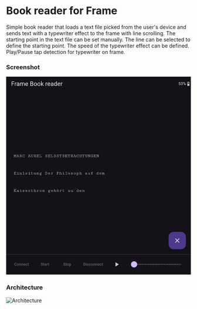 # Book reader for Frame

Simple book reader that loads a text file picked from the user's device and sends text with a typewriter effect to the frame with line scrolling.
The starting point in the text file can be set manually. The line can be selected to define the starting point. The speed of the typewriter effect can be defined. 
Play/Pause tap detection for typewriter on frame.



### Screenshot
![Architecture](docs/Screenshot_1.jpg)


### Architecture
![Architecture](docs/Frame%20App%20Architecture%20-%20Teleprompter.svg)
